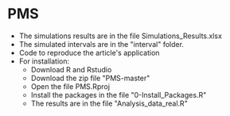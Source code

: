 # PMS

- The simulations results are in the file Simulations_Results.xlsx
- The simulated intervals are in the "interval" folder.
- Code to reproduce the article's application
- For installation:
  - Download R and Rstudio    
  - Download the zip file "PMS-master"
  - Open the file PMS.Rproj
  - Install the packages in the file "0-Install_Packages.R"
  - The results are in the file "Analysis_data_real.R"
